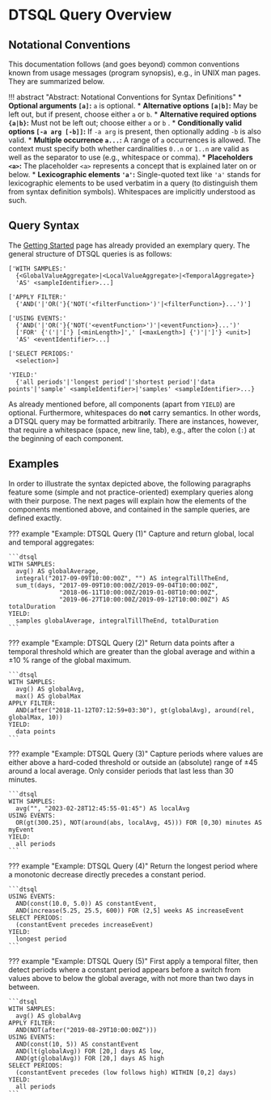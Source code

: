 # DTSQL Query Overview

## Notational Conventions

This documentation follows (and goes beyond) common conventions known from usage messages (program synopsis), e.g., in UNIX man pages.
They are summarized below.

!!! abstract "Abstract: Notational Conventions for Syntax Definitions"
    * **Optional arguments `[a]`:** `a` is optional.
    * **Alternative options `[a|b]`:** May be left out, but if present, choose either `a` or `b`.
    * **Alternative required options `{a|b}`:** Must not be left out; choose either `a` or `b` .
    * **Conditionally valid options `[-a arg [-b]]`:** If `-a arg` is present, then optionally adding `-b` is also valid.
    * **Multiple occurrence `a...`:** A range of `a` occurrences is allowed. The context must specify both whether cardinalities `0..n` or `1..n` are valid as well as the separator to use (e.g., whitespace or comma).
    * **Placeholders `<a>`:** The placeholder `<a>` represents a concept that is explained later on or below.
    * **Lexicographic elements `'a'`:** Single-quoted text like `'a'` stands for lexicographic elements to be used verbatim in a query (to distinguish them from syntax definition symbols). Whitespaces are implicitly understood as such.

## Query Syntax

The [Getting Started](../index.md) page has already provided an exemplary query.
The general structure of DTSQL queries is as follows:

```dtsql
['WITH SAMPLES:'
  {<GlobalValueAggregate>|<LocalValueAggregate>|<TemporalAggregate>}
  'AS' <sampleIdentifier>...]

['APPLY FILTER:'
  {'AND('|'OR('}{'NOT('<filterFunction>')'|<filterFunction>}...')']

['USING EVENTS:'
  {'AND('|'OR('}{'NOT('<eventFunction>')'|<eventFunction>}...')'
  ['FOR' {'('|'['} [<minLength>]',' [<maxLength>] {')'|']'} <unit>]
  'AS' <eventIdentifier>...]
  
['SELECT PERIODS:'
  <selection>]

'YIELD:'
  {'all periods'|'longest period'|'shortest period'|'data points'|'sample' <sampleIdentifier>|'samples' <sampleIdentifier>...}
```

As already mentioned before, all components (apart from `YIELD`) are optional.
Furthermore, whitespaces do **not** carry semantics.
In other words, a DTSQL query may be formatted arbitrarily.
There are instances, however, that require a whitespace (space, new line, tab), e.g., after the colon (`:`) at the beginning of each component.

## Examples

In order to illustrate the syntax depicted above, the following paragraphs feature some (simple and not practice-oriented) exemplary queries along with their purpose.
The next pages will explain how the elements of the components mentioned above, and contained in the sample queries, are defined exactly.

??? example "Example: DTSQL Query (1)"
    Capture and return global, local and temporal aggregates:

    ```dtsql
    WITH SAMPLES:
      avg() AS globalAverage,
      integral("2017-09-09T10:00:00Z", "") AS integralTillTheEnd,
      sum_t(days, "2017-09-09T10:00:00Z/2019-09-04T10:00:00Z",
                  "2018-06-11T10:00:00Z/2019-01-08T10:00:00Z",
                  "2019-06-27T10:00:00Z/2019-09-12T10:00:00Z") AS totalDuration
    YIELD:
      samples globalAverage, integralTillTheEnd, totalDuration
    ```

??? example "Example: DTSQL Query (2)"
    Return data points after a temporal threshold which are greater than the global average and within a ±10 % range of the global maximum.

    ```dtsql
    WITH SAMPLES:
      avg() AS globalAvg,
      max() AS globalMax
    APPLY FILTER:
      AND(after("2018-11-12T07:12:59+03:30"), gt(globalAvg), around(rel, globalMax, 10))
    YIELD:
      data points
    ```

??? example "Example: DTSQL Query (3)"
    Capture periods where values are either above a hard-coded threshold or outside an (absolute) range of ±45 around a local average.
    Only consider periods that last less than 30 minutes.

    ```dtsql
    WITH SAMPLES:
      avg("", "2023-02-28T12:45:55-01:45") AS localAvg
    USING EVENTS:
      OR(gt(300.25), NOT(around(abs, localAvg, 45))) FOR [0,30) minutes AS myEvent
    YIELD:
      all periods
    ```

??? example "Example: DTSQL Query (4)"
    Return the longest period where a monotonic decrease directly precedes a constant period.

    ```dtsql
    USING EVENTS:
      AND(const(10.0, 5.0)) AS constantEvent,
      AND(increase(5.25, 25.5, 600)) FOR (2,5] weeks AS increaseEvent
    SELECT PERIODS:
      (constantEvent precedes increaseEvent)
    YIELD:
      longest period
    ```

??? example "Example: DTSQL Query (5)"
    First apply a temporal filter, then detect periods where a constant period appears before a switch from values above to below the global average, with not more than two days in between.

    ```dtsql
    WITH SAMPLES:
      avg() AS globalAvg
    APPLY FILTER:
      AND(NOT(after("2019-08-29T10:00:00Z")))
    USING EVENTS:
      AND(const(10, 5)) AS constantEvent
      AND(lt(globalAvg)) FOR [20,] days AS low,
      AND(gt(globalAvg)) FOR [20,] days AS high
    SELECT PERIODS:
      (constantEvent precedes (low follows high) WITHIN [0,2] days)
    YIELD:
      all periods
    ```
